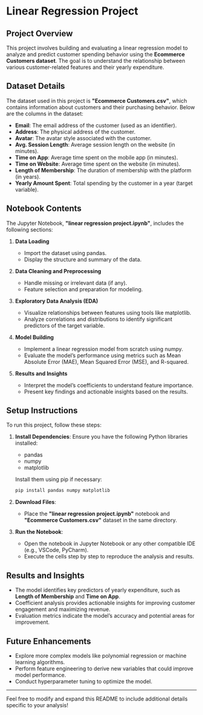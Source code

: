 # Linear Regression Project

## Project Overview
This project involves building and evaluating a linear regression model to analyze and predict customer spending behavior using the **Ecommerce Customers dataset**. The goal is to understand the relationship between various customer-related features and their yearly expenditure.

## Dataset Details
The dataset used in this project is **"Ecommerce Customers.csv"**, which contains information about customers and their purchasing behavior. Below are the columns in the dataset:

- **Email**: The email address of the customer (used as an identifier).
- **Address**: The physical address of the customer.
- **Avatar**: The avatar style associated with the customer.
- **Avg. Session Length**: Average session length on the website (in minutes).
- **Time on App**: Average time spent on the mobile app (in minutes).
- **Time on Website**: Average time spent on the website (in minutes).
- **Length of Membership**: The duration of membership with the platform (in years).
- **Yearly Amount Spent**: Total spending by the customer in a year (target variable).

## Notebook Contents
The Jupyter Notebook, **"linear regression project.ipynb"**, includes the following sections:

1. **Data Loading**
   - Import the dataset using pandas.
   - Display the structure and summary of the data.

2. **Data Cleaning and Preprocessing**
   - Handle missing or irrelevant data (if any).
   - Feature selection and preparation for modeling.

3. **Exploratory Data Analysis (EDA)**
   - Visualize relationships between features using tools like matplotlib.
   - Analyze correlations and distributions to identify significant predictors of the target variable.

4. **Model Building**
   - Implement a linear regression model from scratch using numpy.
   - Evaluate the model’s performance using metrics such as Mean Absolute Error (MAE), Mean Squared Error (MSE), and R-squared.

5. **Results and Insights**
   - Interpret the model’s coefficients to understand feature importance.
   - Present key findings and actionable insights based on the results.

## Setup Instructions
To run this project, follow these steps:

1. **Install Dependencies**:
   Ensure you have the following Python libraries installed:
   - pandas
   - numpy
   - matplotlib

   Install them using pip if necessary:
   ```bash
   pip install pandas numpy matplotlib
   ```

2. **Download Files**:
   - Place the **"linear regression project.ipynb"** notebook and **"Ecommerce Customers.csv"** dataset in the same directory.

3. **Run the Notebook**:
   - Open the notebook in Jupyter Notebook or any other compatible IDE (e.g., VSCode, PyCharm).
   - Execute the cells step by step to reproduce the analysis and results.

## Results and Insights
- The model identifies key predictors of yearly expenditure, such as **Length of Membership** and **Time on App**.
- Coefficient analysis provides actionable insights for improving customer engagement and maximizing revenue.
- Evaluation metrics indicate the model’s accuracy and potential areas for improvement.

## Future Enhancements
- Explore more complex models like polynomial regression or machine learning algorithms.
- Perform feature engineering to derive new variables that could improve model performance.
- Conduct hyperparameter tuning to optimize the model.

---

Feel free to modify and expand this README to include additional details specific to your analysis!


